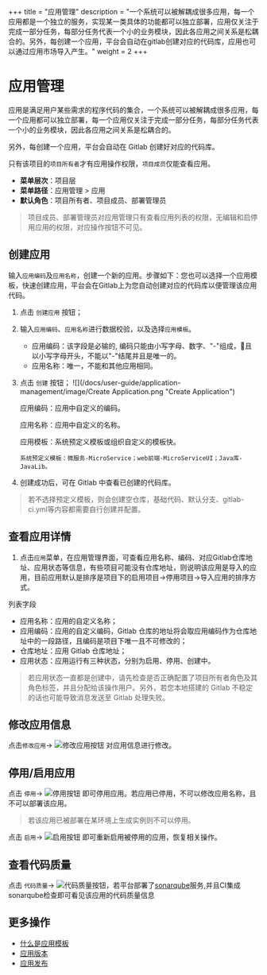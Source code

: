 ﻿+++
title = "应用管理"
description = "一个系统可以被解耦成很多应用，每一个应用都是一个独立的服务，实现某一类具体的功能都可以独立部署，应用仅关注于完成一部分任务，每部分任务代表一个小的业务模块，因此各应用之间关系是松耦合的。另外，每创建一个应用，平台会自动在gitlab创建对应的代码库，应用也可以通过应用市场导入产生。"
weight = 2
+++

# 应用管理
 
应用是满足用户某些需求的程序代码的集合，一个系统可以被解耦成很多应用，每一个应用都可以独立部署，每一个应用仅关注于完成一部分任务，每部分任务代表一个小的业务模块，因此各应用之间关系是松耦合的。

另外，每创建一个应用，平台会自动在 Gitlab 创建好对应的代码库。

只有该项目的`项目所有者`才有应用操作权限，`项目成员`仅能查看应用。
  
  - **菜单层次**：项目层
  - **菜单路径**：应用管理 > 应用
  - **默认角色**：项目所有者、项目成员、部署管理员

<blockquote class="note">
  项目成员、部署管理员对应用管理只有查看应用列表的权限，无编辑和启停用应用的权限，对应操作按钮不可见。
</blockquote>

## 创建应用

输入`应用编码`及`应用名称`，创建一个新的应用。步骤如下：您也可以选择一个应用模板，快速创建应用，平台会在Gitlab上为您自动创建对应的代码库以便管理该应用代码。

 1. 点击 `创建应用` 按钮；

 2. 输入`应用编码`、`应用名称`进行数据校验，以及选择`应用模板`。
    - 应用编码：该字段是必输的, 编码只能由小写字母、数字、"-"组成，且以小写字母开头，不能以"-"结尾并且是唯一的。
    - 应用名称：唯一，不能和其他应用相同。
 3. 点击 `创建` 按钮；
 ![](/docs/user-guide/application-management/image/Create Application.png "Create Application") 

    应用编码：应用中自定义的编码。

    应用名称：应用中自定义的名称。

    应用模板：系统预定义模板或组织自定义的模板快。

        系统预定义模板：微服务-MicroService；web前端-MicroServiceUI；Java库-JavaLib。
      
 4. 创建成功后，可在 Gitlab 中查看已创建的代码库。

<blockquote class="note">
  若不选择预定义模板，则会创建空仓库，基础代码、默认分支、gitlab-ci.yml等内容都需要自行创建并配置。
</blockquote>

## 查看应用详情

  1. 点击`应用`菜单，在应用管理界面，可查看应用名称、编码、对应Gitlab仓库地址、应用状态等信息，有些项目可能没有仓库地址，则说明该应用是导入的应用，目前应用默认是排序是项目下的启用项目->停用项目->导入应用的排序方式。

列表字段

 - 应用名称：应用的自定义名称；
 - 应用编码：应用的自定义编码，Gitlab 仓库的地址将会取应用编码作为仓库地址中的一段路径，且编码是项目下唯一且不可修改的；
 - 仓库地址：应用 Gitlab 仓库地址；
 - 应用状态：应用运行有三种状态，分别为启用、停用、创建中。

<blockquote class="note">
  若应用状态一直都是创建中，请先检查是否正确配置了项目所有者角色及其角色标签，并且分配给该操作用户。另外，若您本地搭建的 Gitlab 不稳定的话也可能导致消息发送至 Gitlab 处理失败。
</blockquote>

## 修改应用信息

点击`修改应用`→ ![修改应用按钮](/docs/user-guide/development-pipeline/image/update_app_button.png) 对应用信息进行修改。

## 停用/启用应用

 点击 `停用`→ ![停用按钮](/docs/user-guide/development-pipeline/image/stop_button.png) 即可停用应用。若应用已停用，不可以修改应用名称，且不可以部署该应用。
 
<blockquote class="note">
  若该应用已被部署在某环境上生成实例则不可以停用。 
</blockquote>

 点击 `启用`→ ![启用按钮](/docs/user-guide/development-pipeline/image/start_button.png) 即可重新启用被停用的应用，恢复相关操作。

## 查看代码质量

 点击 `代码质量`→ ![代码质量按钮](/docs/user-guide/development-pipeline/image/app_quality.png)，若平台部署了[sonarqube](https://www.sonarqube.org/)服务,并且CI集成sonarqube检查即可看见该应用的代码质量信息

## 更多操作
- [什么是应用模板](../application-template)
- [应用版本](../application-version)
- [应用发布](../application-release)